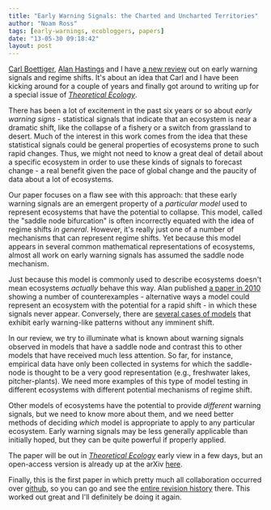 ```yaml
---
title: "Early Warning Signals: the Charted and Uncharted Territories"
author: "Noam Ross"
tags: [early-warnings, ecobloggers, papers]
date: "13-05-30 09:18:42"
layout: post
--- 
```



[Carl Boettiger](carlboettiger.info), [Alan
Hastings](http://two.ucdavis.edu/~me/) and I have [a new
review](http://arxiv.org/abs/1305.6700) out on early warning signals and
regime shifts. It's about an idea that Carl and I have been kicking
around for a couple of years and finally got around to writing up for a
special issue of [*Theoretical
Ecology*](http://link.springer.com/journal/12080).

There has been a lot of excitement in the past six years or so about
*early warning signs* - statistical signals that indicate that an
ecosystem is near a dramatic shift, like the collapse of a fishery or a
switch from grassland to desert. Much of the interest in this work comes
from the idea that these statistical signals could be general properties
of ecosystems prone to such rapid changes. Thus, we might not need to
know a great deal of detail about a specific ecosystem in order to use
these kinds of signals to forecast change - a real benefit given the
pace of global change and the paucity of data about a lot of ecosystems.

Our paper focuses on a flaw see with this approach: that these early
warning signals are an emergent property of a *particular model* used to
represent ecosystems that have the potential to collapse. This model,
called the "saddle node bifurcation" is often incorrectly equated with
the idea of regime shifts *in general*. However, it's really just one of
a number of mechanisms that can represent regime shifts. Yet because
this model appears in several common mathematical representations of
ecosystems, almost all work on early warning signals has assumed the
saddle node mechanism.

Just because this model is commonly used to describe ecosystems doesn't
mean ecosystems *actually* behave this way. Alan published [a paper in
2010](http://dx.doi.org/10.1111/j.1461-0248.2010.01439.x) showing a
number of counterexamples - alternative ways a model could represent an
ecosystem with the potential for a rapid shift - in which these signals
never appear. Conversely, there are [several cases of
models](http://dx.doi.org/10.1111/j.1600-0706.2012.20838.x) that exhibit
early warning-like patterns without any imminent shift.

In our review, we try to illuminate what is known about warning signals
observed in models that have a saddle node and contrast this to other
models that have received much less attention. So far, for instance,
empirical data have only been collected in systems for which the
saddle-node is thought to be a very good representation (e.g.,
freshwater lakes, pitcher-plants). We need more examples of this type of
model testing in different ecosystems with different potential
mechanisms of regime shift.

Other models of ecosystems have the potential to provide *different*
warning signals, but we need to know more about them, and we need better
methods of deciding *which* model is appropriate to apply to any
particular ecosystem. Early warning signals may be less generally
applicable than initially hoped, but they can be quite powerful if
properly applied.

The paper will be out in [*Theoretical
Ecology*](http://link.springer.com/journal/12080) early view in a few
days, but an open-access version is already up at the arXiv
[here](http://arxiv.org/abs/1305.6700).

Finally, this is the first paper in which pretty much all collaboration
occurred over [github](https://github.com/), so you can go and see the
[entire revision
history](https://github.com/cboettig/ews-review/commits/master/manuscript.md)
there. This worked out great and I'll definitely be doing it again.
